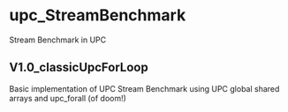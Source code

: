 # upc_StreamBenchmark
Stream Benchmark in UPC

## V1.0_classicUpcForLoop

Basic implementation of UPC Stream Benchmark using UPC global shared arrays and  upc_forall (of doom!)
